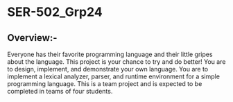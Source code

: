 # SER-502_Grp24
## Overview:-
Everyone has their favorite programming language and their little gripes about the language. This project is your chance to try and do better! You are to design, implement, and demonstrate your own language. You are to implement a lexical analyzer, parser, and runtime environment for a simple programming language. This is a team project and is expected to be completed in teams of four students.
